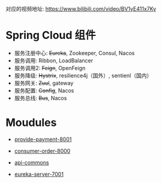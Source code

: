 对应的视频地址: https://www.bilibili.com/video/BV1yE411x7Ky

# Spring Cloud 组件

- 服务注册中心: ~~Eureka~~, Zookeeper, Consul, Nacos
- 服务调用: Ribbon, LoadBalancer
- 服务调用2: ~~Feign~~, OpenFeign
- 服务降级: ~~Hystrix~~, resilience4j（国外）, sentienl（国内）
- 服务网关: ~~Zuul~~, gateway
- 服务配置: ~~Config~~, Nacos
- 服务总线: ~~Bus~~, Nacos

# Moudules

- [provide-payment-8001](https://github.com/keer2345/spring-cloud-guigu/blob/main/provider-payment-8001)
- [consumer-order-8000](https://github.com/keer2345/spring-cloud-guigu/blob/main/consumer-order-80)
- [api-commons](https://github.com/keer2345/spring-cloud-guigu/blob/main/api-commons)

- [eureka-server-7001](https://github.com/keer2345/spring-cloud-guigu/blob/main/eureka-server-7001)
